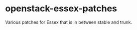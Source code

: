 openstack-essex-patches
=======================

Various patches for Essex that is in between stable and trunk.
